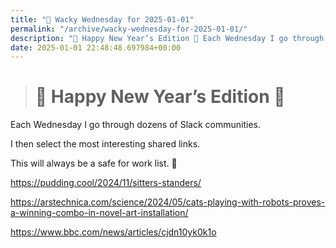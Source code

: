```yaml
---
title: "🤪 Wacky Wednesday for 2025-01-01"
permalink: "/archive/wacky-wednesday-for-2025-01-01/"
description: "🎉 Happy New Year’s Edition 🎉 Each Wednesday I go through dozens of Slack communities. I then select the most interesting shared links. This will always be a..."
date: 2025-01-01 22:48:48.697984+00:00
---
```


<blockquote><h1>🎉 Happy New Year’s Edition 🎉</h1></blockquote><p>Each Wednesday I go through dozens of Slack communities.</p><p>I then select the most interesting shared links.</p><p>This will always be a safe for work list. 🙈</p><p><a target="_blank" rel="noopener noreferrer nofollow" href="https://pudding.cool/2024/11/sitters-standers/">https://pudding.cool/2024/11/sitters-standers/</a></p><p><a target="_blank" rel="noopener noreferrer nofollow" href="https://arstechnica.com/science/2024/05/cats-playing-with-robots-proves-a-winning-combo-in-novel-art-installation/">https://arstechnica.com/science/2024/05/cats-playing-with-robots-proves-a-winning-combo-in-novel-art-installation/</a></p><p><a target="_blank" rel="noopener noreferrer nofollow" href="https://www.bbc.com/news/articles/cjdn10yk0k1o">https://www.bbc.com/news/articles/cjdn10yk0k1o</a></p>